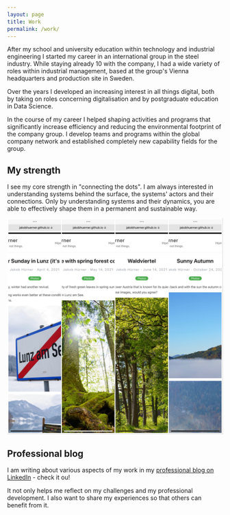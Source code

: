 ```yaml
---
layout: page
title: Work
permalink: /work/
---
```


After my school and university education within technology and industrial engineering I started my career in an international group in the steel industry. While staying already 10 with the company, I had a wide variety of roles within industrial management, based at the group's Vienna headquarters and production site in Sweden.

Over the years I developed an increasing interest in all things digital, both by taking on roles concerning digitalisation and by postgraduate education in Data Science.

In the course of my career I helped shaping activities and programs that significantly increase efficiency and reducing the environmental footprint of the company group. I develop teams and programs within the global company network and established completely new capability fields for the group. 

## My strength

I see my core strength in "connecting the dots". I am always interested in understanding systems behind the surface, the systems' actors and their connections. Only by understanding systems and their dynamics, you are able to effectively shape them in a permanent and sustainable way.

[![Posts overview](../images/post_collage.jpg)](../categories/)

## Professional blog

I am writing about various aspects of my work in my [professional blog on LinkedIn](https://www.linkedin.com/pulse/welcome-jakobs-linkedin-blog-updated-lists-all-posts-jakob-h%C3%BCrner/") - check it ou!

It not only helps me reflect on my challenges and my professional development. I also want to share my experiences so that others can benefit from it. 